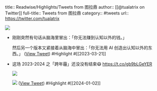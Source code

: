 title:: Readwise/Highlights/Tweets from 图拉鼎
author:: [[@tualatrix on Twitter]]
full-title:: Tweets from 图拉鼎
category:: #tweets
url:: https://twitter.com/tualatrix

![](https://pbs.twimg.com/profile_images/675270246509350912/lV9-F5ey.jpg)

- 刚刚突然有句话从脑海里冒出：「你无法赚到认知以外的钱。」
  
  然后另一个版本又紧接着从脑海中冒出：「你无法用 AI 创造出认知以外的东西。」 ([View Tweet](https://twitter.com/tualatrix/status/1638026097622417408)) #Highlight #[[2023-03-21]]
- 这场 2023-2024 之「跨年霾」还没没有结束😷 https://t.co/gb9bLGeYER
  
  ![](https://pbs.twimg.com/media/GCzH4Ikb0AAjHeR.jpg)
  
  ![](https://pbs.twimg.com/media/GCzH4IQasAApzBp.jpg) ([View Tweet](https://twitter.com/tualatrix/status/1741986928642470026)) #Highlight #[[2024-01-02]]